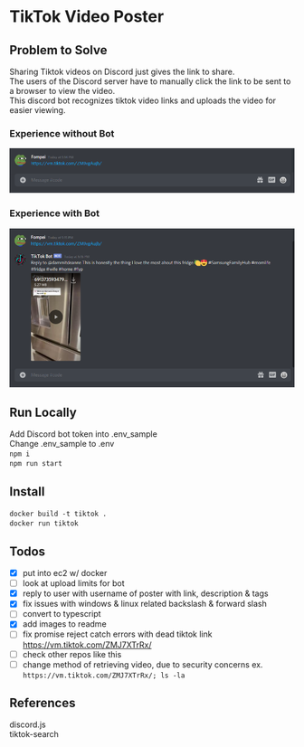 # TikTok Video Poster

## Problem to Solve

Sharing Tiktok videos on Discord just gives the link to share.  
The users of the Discord server have to manually click the link to be sent to a browser to view the video.  
This discord bot recognizes tiktok video links and uploads the video for easier viewing.  

### Experience without Bot

![](./images/old.png)

### Experience with Bot

![](./images/new.png)

## Run Locally

Add Discord bot token into .env_sample  
Change .env_sample to .env  
`npm i`  
`npm run start`

## Install

`docker build -t tiktok .`  
`docker run tiktok`  

## Todos

- [x] put into ec2 w/ docker
- [ ] look at upload limits for bot
- [x] reply to user with username of poster with link, description & tags
- [x] fix issues with windows & linux related backslash & forward slash
- [ ] convert to typescript
- [x] add images to readme 
- [ ] fix promise reject catch errors with dead tiktok link https://vm.tiktok.com/ZMJ7XTrRx/
- [ ] check other repos like this
- [ ] change method of retrieving video, due to security concerns ex. `https://vm.tiktok.com/ZMJ7XTrRx/; ls -la`

## References

discord.js  
tiktok-search  
